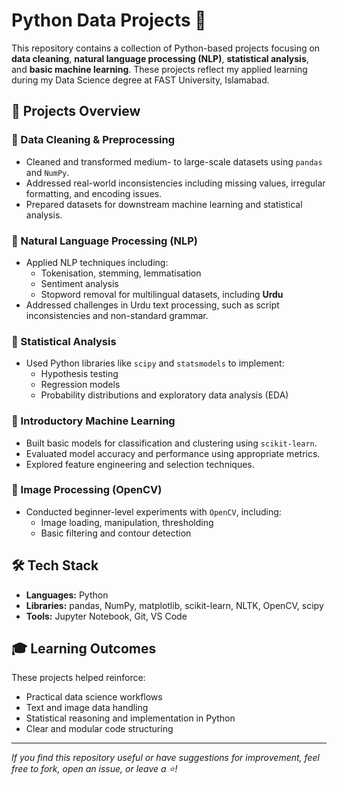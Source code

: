 # Python Data Projects 🧪

This repository contains a collection of Python-based projects focusing on **data cleaning**, **natural language processing (NLP)**, **statistical analysis**, and **basic machine learning**. These projects reflect my applied learning during my Data Science degree at FAST University, Islamabad.

## 🧠 Projects Overview

### 🔹 Data Cleaning & Preprocessing
- Cleaned and transformed medium- to large-scale datasets using `pandas` and `NumPy`.
- Addressed real-world inconsistencies including missing values, irregular formatting, and encoding issues.
- Prepared datasets for downstream machine learning and statistical analysis.

### 🔹 Natural Language Processing (NLP)
- Applied NLP techniques including:
  - Tokenisation, stemming, lemmatisation  
  - Sentiment analysis  
  - Stopword removal for multilingual datasets, including **Urdu**  
- Addressed challenges in Urdu text processing, such as script inconsistencies and non-standard grammar.

### 🔹 Statistical Analysis
- Used Python libraries like `scipy` and `statsmodels` to implement:
  - Hypothesis testing  
  - Regression models  
  - Probability distributions and exploratory data analysis (EDA)

### 🔹 Introductory Machine Learning
- Built basic models for classification and clustering using `scikit-learn`.
- Evaluated model accuracy and performance using appropriate metrics.
- Explored feature engineering and selection techniques.

### 🔹 Image Processing (OpenCV)
- Conducted beginner-level experiments with `OpenCV`, including:
  - Image loading, manipulation, thresholding  
  - Basic filtering and contour detection

## 🛠️ Tech Stack
- **Languages:** Python  
- **Libraries:** pandas, NumPy, matplotlib, scikit-learn, NLTK, OpenCV, scipy  
- **Tools:** Jupyter Notebook, Git, VS Code

## 🎓 Learning Outcomes
These projects helped reinforce:
- Practical data science workflows  
- Text and image data handling  
- Statistical reasoning and implementation in Python  
- Clear and modular code structuring
---

*If you find this repository useful or have suggestions for improvement, feel free to fork, open an issue, or leave a ⭐!*
